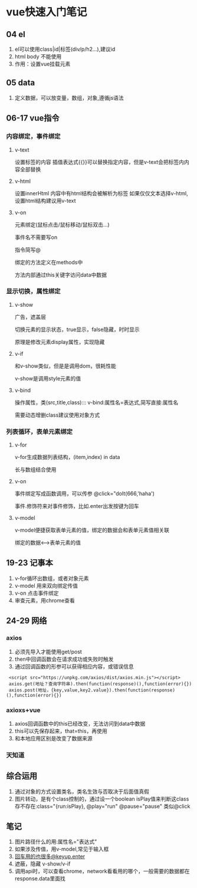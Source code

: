 # vue快速入门笔记

## 04 el
1. el可以使用class|id|标签(div/p/h2...),建议id
2. html body 不能使用
3. 作用：设置vue挂载元素

## 05 data
1. 定义数据，可以放变量，数组，对象,遵循js语法

## 06-17 vue指令
### 内容绑定，事件绑定
1. v-text 

    设置标签的内容
    插值表达式{{}}可以替换指定内容，但是v-text会把标签内内容全部替换

2. v-html

    设置innerHtml
    内容中有html结构会被解析为标签
    如果仅仅文本选择v-html,设置html结构建议用v-text

3. v-on

    元素绑定(鼠标点击/鼠标移动/鼠标双击...)

    事件名不需要写on
    
    指令简写@
    
    绑定的方法定义在methods中
    
    方法内部通过this关键字访问data中数据


### 显示切换，属性绑定
1. v-show

    广告，遮盖层

    切换元素的显示状态，true显示，false隐藏，时时显示
     
    原理是修改元素display属性，实现隐藏

2. v-if

    和v-show类似，但是是调用dom，很耗性能

    v-show是调用style元素的值

3. v-bind

    操作属性，类(src,title,class)::: v-bind:属性名=表达式,简写直接:属性名

    需要动态增删class建议使用对象方式

    

### 列表循环，表单元素绑定
1. v-for

    v-for生成数据列表结构，(item,index) in data

    长与数组结合使用

2. v-on
   
    事件绑定写成函数调用，可以传参 @click="doIt(666,'haha')

    事件.修饰符来对事件修饰，比如.enter出发按键为回车

3. v-model

    v-model便捷获取表单元素的值，绑定的数据会和表单元素值相关联

    绑定的数据<-->表单元素的值

## 19-23 记事本 

1. v-for循环出数组，或者对象元素
2. v-model 用来双向绑定传值
3. v-on 点击事件绑定
4. 审查元素，用chrome查看

## 24-29 网络
### axios

1. 必须先导入才能使用get/post
2. then中回调函数会在请求成功或失败时触发
3. 通过回调函数的形参可以获得相应内容，或错误信息

```
 <script src="https://unpkg.com/axios/dist/axios.min.js"></script>
 axios.get(地址？查询字符串).then(function(response)(),function(error){})
 axios.post(地址，{key,value,key2.value}).then(function(response)(),function(error){})
```
### axioxs+vue

1. axios回调函数中的this已经改变，无法访问到data中数据
2. this可以先保存起来，that=this，再使用
3. 和本地应用区别是改变了数据来源

### 天知道
## 综合运用
1. 通过对象的方式设置类名，类名生效与否取决于后面值真假
2. 图片转动，是有个class控制的，通过设一个boolean isPlay值来判断这class存不存在:class="{run:isPlay},
@play="run" @pause="pause" 类似@click

## 笔记

1. 图片路径什么的用:属性名="表达式"
2. 如果涉及传值，用v-model,常见于输入框
3. 回车用的也很多@keyup.enter
4. 遮蔽，隐藏 v-show/v-if
5. 调用api时，可以查看chrome，network看看用的哪个，一般需要的数据都在response.data里面找
